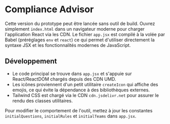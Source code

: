 # Compliance Advisor

Cette version du prototype peut être lancée sans outil de build. Ouvrez simplement `index.html` dans un navigateur moderne pour charger l'application React via les CDN. Le fichier `app.jsx` est compilé à la volée par Babel (préréglages `env` et `react`) ce qui permet d'utiliser directement la syntaxe JSX et les fonctionnalités modernes de JavaScript.

## Développement

* Le code principal se trouve dans `app.jsx` et s'appuie sur React/ReactDOM chargés depuis des CDN UMD.
* Les icônes proviennent d'un petit utilitaire `createIcon` qui affiche des emojis, ce qui évite la dépendance à des bibliothèques externes.
* Tailwind CSS est chargé via le CDN `cdn.jsdelivr.net` pour assurer le rendu des classes utilitaires.

Pour modifier le comportement de l'outil, mettez à jour les constantes `initialQuestions`, `initialRules` et `initialTeams` dans `app.jsx`.

